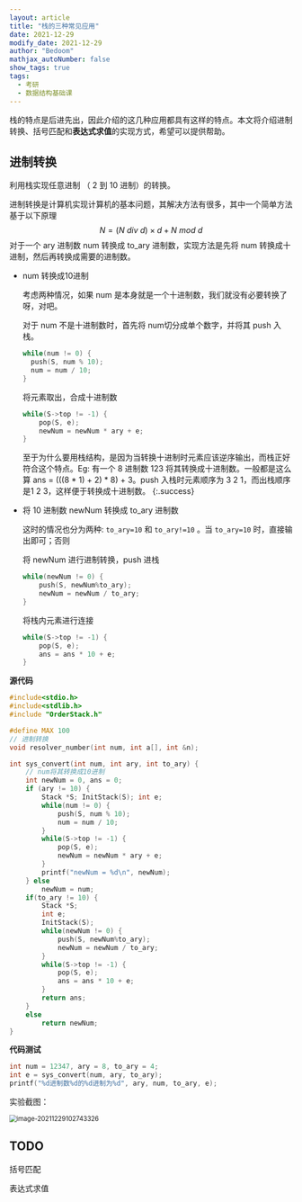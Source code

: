 ```yaml
---
layout: article
title: "栈的三种常见应用"
date: 2021-12-29
modify_date: 2021-12-29
author: "Bedoom"
mathjax_autoNumber: false
show_tags: true
tags: 
  - 考研
  - 数据结构基础课
---
```


栈的特点是后进先出，因此介绍的这几种应用都具有这样的特点。本文将介绍进制转换、括号匹配和**表达式求值**的实现方式，希望可以提供帮助。

## 进制转换

利用栈实现任意进制 （ 2 到 10 进制）的转换。

进制转换是计算机实现计算机的基本问题，其解决方法有很多，其中一个简单方法基于以下原理
$$
N = (N\ div \ d) \times d + N \ mod \ d
$$
对于一个 ary 进制数 num 转换成 to_ary 进制数，实现方法是先将 num 转换成十进制，然后再转换成需要的进制数。

* num 转换成10进制 

  考虑两种情况，如果 num 是本身就是一个十进制数，我们就没有必要转换了呀，对吧。

  对于 num 不是十进制数时，首先将 num切分成单个数字，并将其 push 入栈。

    ```c++
  while(num != 0) {
      push(S, num % 10);
      num = num / 10;
  }
    ```

  将元素取出，合成十进制数

  ```c++
  while(S->top != -1) {  
      pop(S, e);
      newNum = newNum * ary + e;
  }
  ```

  

  至于为什么要用栈结构，是因为当转换十进制时元素应该逆序输出，而栈正好符合这个特点。Eg: 有一个 8 进制数 123 将其转换成十进制数。一般都是这么算 ans = (((8 * 1) + 2) * 8) + 3。push 入栈时元素顺序为 3 2 1，而出栈顺序是1 2 3，这样便于转换成十进制数。
  {:.success}

* 将 10 进制数 newNum 转换成 to_ary 进制数

  这时的情况也分为两种: `to_ary=10` 和 `to_ary!=10` 。当 `to_ary=10` 时，直接输出即可；否则

  将 newNum 进行进制转换，push 进栈

  ```c++
  while(newNum != 0) {
      push(S, newNum%to_ary); 
      newNum = newNum / to_ary; 
  } 
  ```

  将栈内元素进行连接

  ```c++
  while(S->top != -1) {
      pop(S, e);
      ans = ans * 10 + e;
  }
  ```

**源代码**

```c++
#include<stdio.h>
#include<stdlib.h>
#include "OrderStack.h"

#define MAX 100
// 进制转换
void resolver_number(int num, int a[], int &n);

int sys_convert(int num, int ary, int to_ary) {
    // num将其转换成10进制 
    int newNum = 0, ans = 0;
    if (ary != 10) {
        Stack *S; InitStack(S); int e;
        while(num != 0) {
            push(S, num % 10);
            num = num / 10;
        }
        while(S->top != -1) {
            pop(S, e);
            newNum = newNum * ary + e;
        }
        printf("newNum = %d\n", newNum);
    } else
        newNum = num;
    if(to_ary != 10) {
        Stack *S;
        int e;
        InitStack(S);
        while(newNum != 0) {
            push(S, newNum%to_ary); 
            newNum = newNum / to_ary; 
        } 
        while(S->top != -1) {
            pop(S, e);
            ans = ans * 10 + e;
        }
        return ans;
    } 
    else
        return newNum;   
}
```

**代码测试**

```c++
int num = 12347, ary = 8, to_ary = 4; 
int e = sys_convert(num, ary, to_ary);
printf("%d进制数%d的%d进制为%d", ary, num, to_ary, e);
```

实验截图：

<img src="https://gitee.com/bedoom/images/raw/master/202112291027618.png" alt="image-20211229102743326" style="zoom: 80%;" />



## TODO

括号匹配

表达式求值



